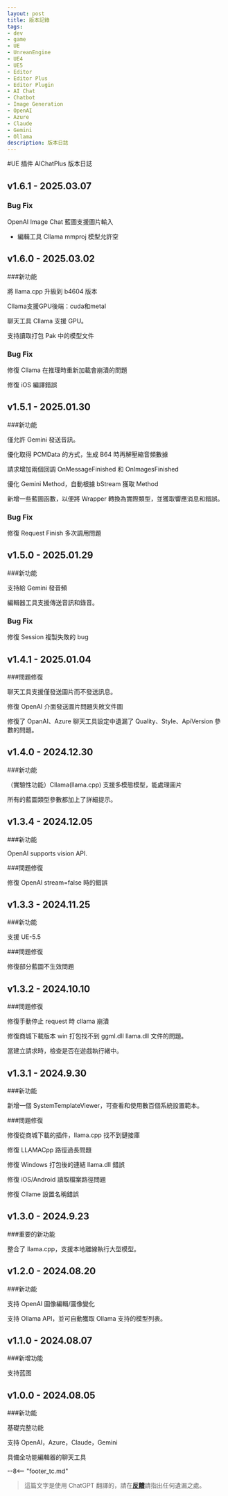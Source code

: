 ```yaml
---
layout: post
title: 版本記錄
tags:
- dev
- game
- UE
- UnreanEngine
- UE4
- UE5
- Editor
- Editor Plus
- Editor Plugin
- AI Chat
- Chatbot
- Image Generation
- OpenAI
- Azure
- Claude
- Gemini
- Ollama
description: 版本日誌
---
```


<meta property="og:title" content="UE 插件 AIChatPlus 版本日志" />

#UE 插件 AIChatPlus 版本日誌

## v1.6.1 - 2025.03.07

### Bug Fix

OpenAI Image Chat 藍圖支援圖片輸入

* 編輯工具 Cllama mmproj 模型允許空

## v1.6.0 - 2025.03.02

###新功能

將 llama.cpp 升級到 b4604 版本

Cllama支援GPU後端：cuda和metal

聊天工具 Cllama 支援 GPU。

支持讀取打包 Pak 中的模型文件

### Bug Fix

修復 Cllama 在推理時重新加載會崩潰的問題

修復 iOS 編譯錯誤

## v1.5.1 - 2025.01.30

###新功能

僅允許 Gemini 發送音訊。

優化取得 PCMData 的方式，生成 B64 時再解壓縮音頻數據

請求增加兩個回調 OnMessageFinished 和 OnImagesFinished

優化 Gemini Method，自動根據 bStream 獲取 Method

新增一些藍圖函數，以便將 Wrapper 轉換為實際類型，並獲取響應消息和錯誤。

### Bug Fix

修復 Request Finish 多次調用問題

## v1.5.0 - 2025.01.29

###新功能

支持給 Gemini 發音頻

編輯器工具支援傳送音訊和錄音。

### Bug Fix

修復 Session 複製失敗的 bug

## v1.4.1 - 2025.01.04

###問題修復

聊天工具支援僅發送圖片而不發送訊息。

修復 OpenAI 介面發送圖片問題失敗文件圖

修復了 OpanAI、Azure 聊天工具設定中遺漏了 Quality、Style、ApiVersion 參數的問題。

## v1.4.0 - 2024.12.30

###新功能

（實驗性功能）Cllama(llama.cpp) 支援多模態模型，能處理圖片

所有的藍圖類型參數都加上了詳細提示。

## v1.3.4 - 2024.12.05

###新功能

OpenAI supports vision API.

###問題修復

修復 OpenAI stream=false 時的錯誤

## v1.3.3 - 2024.11.25

###新功能

支援 UE-5.5

###問題修復

修復部分藍圖不生效問題

## v1.3.2 - 2024.10.10

###問題修復

修復手動停止 request 時 cllama 崩潰

修復商城下載版本 win 打包找不到 ggml.dll llama.dll 文件的問題。

當建立請求時，檢查是否在遊戲執行緒中。

## v1.3.1 - 2024.9.30

###新功能

新增一個 SystemTemplateViewer，可查看和使用數百個系統設置範本。

###問題修復

修復從商城下載的插件，llama.cpp 找不到鏈接庫

修復 LLAMACpp 路徑過長問題

修復 Windows 打包後的連結 llama.dll 錯誤

修復 iOS/Android 讀取檔案路徑問題

修復 Cllame 設置名稱錯誤

## v1.3.0 - 2024.9.23

###重要的新功能

整合了 llama.cpp，支援本地離線執行大型模型。

## v1.2.0 - 2024.08.20

###新功能

支持 OpenAI 圖像編輯/圖像變化

支持 Ollama API，並可自動獲取 Ollama 支持的模型列表。

## v1.1.0 - 2024.08.07

###新增功能

支持蓝图

## v1.0.0 - 2024.08.05

###新功能

基礎完整功能

支持 OpenAI，Azure，Claude，Gemini

具備全功能編輯器的聊天工具

--8<-- "footer_tc.md"


> 這篇文字是使用 ChatGPT 翻譯的，請在[**反饋**](https://github.com/disenone/wiki_blog/issues/new)請指出任何遺漏之處。 
